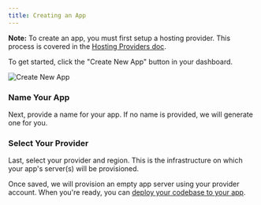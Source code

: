 ```yaml
---
title: Creating an App
---
```


**Note:** To create an app, you must first setup a hosting provider. This process is covered in the [Hosting Providers doc](/getting-started/providers/).

To get started, click the "Create New App" button in your dashboard.

![Create New App](/images/app-create-button.png)

### Name Your App
Next, provide a name for your app. If no name is provided, we will generate one for you.

### Select Your Provider
Last, select your provider and region. This is the infrastructure on which your app's server(s) will be provisioned.

Once saved, we will provision an empty app server using your provider account. When you're ready, you can [deploy your codebase to your app](/getting-started/deploy/).
